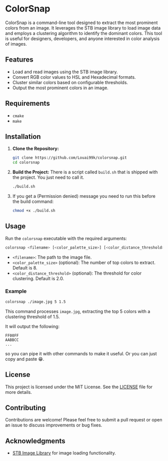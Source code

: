 # ColorSnap

ColorSnap is a command-line tool designed to extract the most prominent colors from an image. It leverages the STB image library to load image data and employs a clustering algorithm to identify the dominant colors. This tool is useful for designers, developers, and anyone interested in color analysis of images.

## Features

- Load and read images using the STB image library.
- Convert RGB color values to HSL and Hexadecimal formats.
- Cluster similar colors based on configurable thresholds.
- Output the most prominent colors in an image.

## Requirements

- `cmake`
- `make`

## Installation

1. **Clone the Repository:**
   ```sh
   git clone https://github.com/Louai99k/colorsnap.git
   cd colorsnap
   ```

2. **Build the Project:**
   There is a script called `build.sh` that is shipped with the project. You just need to call it.
   ```sh
   ./build.sh
   ```
3. If you get a (Permission denied) message you need to run this before the build command:
   ```sh
   chmod +x ./build.sh
   ```

## Usage

Run the `colorsnap` executable with the required arguments:
```sh
colorsnap <filename> [<color_palette_size>] [<color_distance_threshold>]
```

- `<filename>`: The path to the image file.
- `<color_palette_size>` (optional): The number of top colors to extract. Default is 8.
- `<color_distance_threshold>` (optional): The threshold for color clustering. Default is 2.0.

### Example

```sh
colorsnap ./image.jpg 5 1.5
```
This command processes `image.jpg`, extracting the top 5 colors with a clustering threshold of 1.5.

It will output the following:
```
FF00FF
AABBCC
...
```
so you can pipe it with other commands to make it useful. Or you can just copy and paste 😁.

## License

This project is licensed under the MIT License. See the [LICENSE](https://github.com/Louai99k/colorsnap/blob/master/LICENSE) file for more details.

## Contributing

Contributions are welcome! Please feel free to submit a pull request or open an issue to discuss improvements or bug fixes.

## Acknowledgments

- [STB Image Library](https://github.com/nothings/stb) for image loading functionality.
